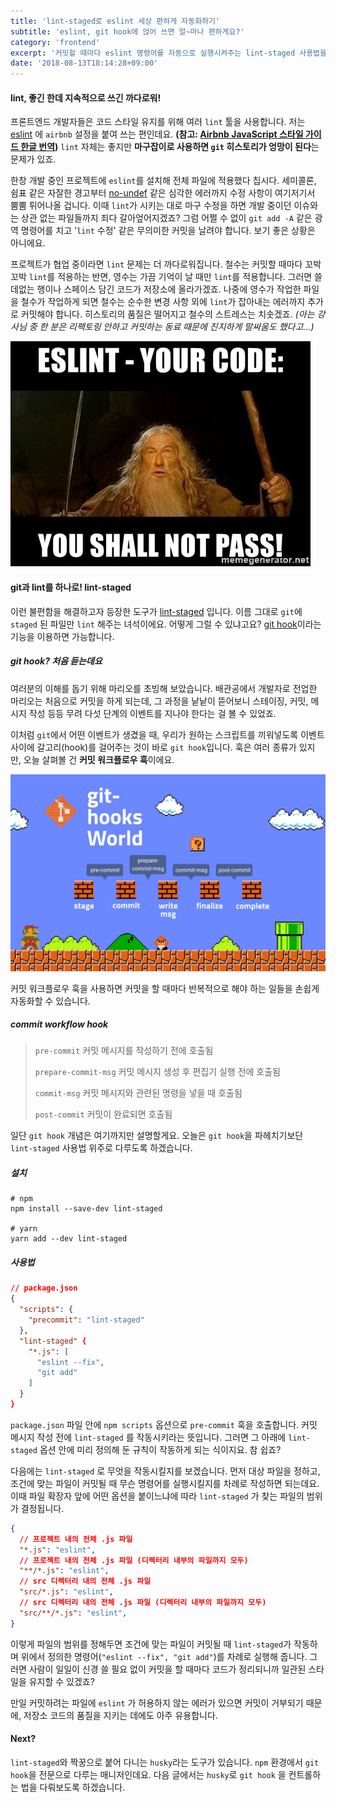 ```yaml
---
title: 'lint-staged로 eslint 세상 편하게 자동화하기'
subtitle: 'eslint, git hook에 얹어 쓰면 얼~마나 편하게요?'
category: 'frontend'
excerpt: '커밋할 때마다 eslint 명령어를 자동으로 실행시켜주는 lint-staged 사용법을 알아볼까요?'
date: '2018-08-13T18:14:28+09:00'
---
```


#### lint, 좋긴 한데 지속적으로 쓰긴 까다로워!

프론트엔드 개발자들은 코드 스타일 유지를 위해 여러 `lint` 툴을 사용합니다. 저는 <a href="https://eslint.org/" target="_blank">eslint</a> 에 `airbnb` 설정을 붙여 쓰는 편인데요.
**(참고: <a href="https://github.com/ParkSB/javascript-style-guide" target="_blank">Airbnb JavaScript 스타일 가이드 한글 번역</a>)**
`lint` 자체는 좋지만 **마구잡이로 사용하면 `git` 히스토리가 엉망이 된다**는 문제가 있죠.

한창 개발 중인 프로젝트에 `eslint`를 설치해 전체 파일에 적용했다 칩시다. 세미콜론, 쉼표 같은 자잘한 경고부터 <a href="https://eslint.org/docs/rules/no-undef" target="_blank">no-undef</a> 같은 심각한 에러까지 수정 사항이 여기저기서 뿜뿜 튀어나올 겁니다.
이때 `lint`가 시키는 대로 마구 수정을 하면 개발 중이던 이슈와는 상관 없는 파일들까지 죄다 갈아엎어지겠죠?
그럼 어쩔 수 없이 `git add -A` 같은 광역 명령어를 치고 '`lint` 수정' 같은 무의미한 커밋을 날려야 합니다. 보기 좋은 상황은 아니에요.

프로젝트가 협업 중이라면 `lint` 문제는 더 까다로워집니다. 철수는 커밋할 때마다 꼬박꼬박 `lint`를 적용하는 반면, 영수는 가끔 기억이 날 때만 `lint`를 적용합니다.
그러면 쓸데없는 행이나 스페이스 담긴 코드가 저장소에 올라가겠죠. 나중에 영수가 작업한 파일을 철수가 작업하게 되면 철수는 순수한 변경 사항 외에 `lint`가 잡아내는 에러까지 추가로 커밋해야 합니다.
히스토리의 품질은 떨어지고 철수의 스트레스는 치솟겠죠. *(아는 강사님 중 한 분은 리팩토링 안하고 커밋하는 동료 때문에 진지하게 말싸움도 했다고...)*

![eslint-meme](./eslint_meme.jpg)

#### git과 lint를 하나로! lint-staged

이런 불편함을 해결하고자 등장한 도구가 [lint-staged](https://github.com/okonet/lint-staged) 입니다. 이름 그대로 `git`에 `staged` 된 파일만 `lint` 해주는 녀석이에요.
어떻게 그럴 수 있냐고요? <a href="https://git-scm.com/book/ko/v2/Git%EB%A7%9E%EC%B6%A4-Git-Hooks" target="_blank">git hook</a>이라는 기능을 이용하면 가능합니다.

##### git hook? 처음 듣는데요

여러분의 이해를 돕기 위해 마리오를 초빙해 보았습니다. 배관공에서 개발자로 전업한 마리오는 처음으로 커밋을 하게 되는데,
그 과정을 낱낱이 뜯어보니 스테이징, 커밋, 메시지 작성 등등 무려 다섯 단계의 이벤트를 지나야 한다는 걸 볼 수 있었죠.

이처럼 `git`에서 어떤 이벤트가 생겼을 때, 우리가 원하는 스크립트를 끼워넣도록 이벤트 사이에 갈고리(hook)를 걸어주는 것이 바로 `git hook`입니다.
훅은 여러 종류가 있지만, 오늘 살펴볼 건 **커밋 워크플로우 훅**이에요.

![git-hooks-mario-world](./git_hooks_world.jpg)
<p class="caption">커밋 워크플로우 훅을 사용하면 커밋을 할 때마다 반복적으로 해야 하는 일들을 손쉽게 자동화할 수 있습니다.</p>

##### commit workflow hook
>
> `pre-commit` 커밋 메시지를 작성하기 전에 호출됨
>
> `prepare-commit-msg` 커밋 메시지 생성 후 편집기 실행 전에 호출됨
>
> `commit-msg` 커밋 메시지와 관련된 명령을 넣을 때 호출됨
>
> `post-commit` 커밋이 완료되면 호출됨

일단 `git hook` 개념은 여기까지만 설명할게요. 오늘은 `git hook`을 파헤치기보단 `lint-staged` 사용법 위주로 다루도록 하겠습니다.

##### 설치

```shell
# npm
npm install --save-dev lint-staged

# yarn
yarn add --dev lint-staged
```

##### 사용법

```json
// package.json
{
  "scripts": {
    "precommit": "lint-staged"
  },
  "lint-staged" {
    "*.js": [
      "eslint --fix",
      "git add"
    ]
  }
}
```

`package.json` 파일 안에 `npm scripts` 옵션으로 `pre-commit` 훅을 호출합니다. 커밋 메시지 작성 전에 `lint-staged` 를 작동시키라는 뜻입니다.
그러면 그 아래에 `lint-staged` 옵션 안에 미리 정의해 둔 규칙이 작동하게 되는 식이지요. 참 쉽죠?

다음에는 `lint-staged` 로 무엇을 작동시킬지를 보겠습니다. 먼저 대상 파일을 정하고, 조건에 맞는 파일이 커밋될 때 무슨 명령어를 실행시킬지를 차례로 작성하면 되는데요.
이때 파일 확장자 앞에 어떤 옵션을 붙이느냐에 따라 `lint-staged` 가 찾는 파일의 범위가 결정됩니다.

```json
{
  // 프로젝트 내의 전체 .js 파일
  "*.js": "eslint",
  // 프로젝트 내의 전체 .js 파일 (디렉터리 내부의 파일까지 모두)
  "**/*.js": "eslint",
  // src 디렉터리 내의 전체 .js 파일
  "src/*.js": "eslint",
  // src 디렉터리 내의 전체 .js 파일 (디렉터리 내부의 파일까지 모두)
  "src/**/*.js": "eslint",
}
```

이렇게 파일의 범위를 정해두면 조건에 맞는 파일이 커밋될 때 `lint-staged`가 작동하며 위에서 정의한 명령어(`"eslint --fix", "git add"`)를 차례로 실행해 줍니다.
그러면 사람이 일일이 신경 쓸 필요 없이 커밋을 할 때마다 코드가 정리되니까 일관된 스타일을 유지할 수 있겠죠?

만일 커밋하려는 파일에 `eslint` 가 허용하지 않는 에러가 있으면 커밋이 거부되기 때문에, 저장소 코드의 품질을 지키는 데에도 아주 유용합니다.

#### Next?

`lint-staged`와 짝꿍으로 붙어 다니는 `husky`라는 도구가 있습니다. `npm` 환경에서 `git hook`을 전문으로 다루는 매니저인데요.
다음 글에서는 `husky`로 `git hook` 을 컨트롤하는 법을 다뤄보도록 하겠습니다.
